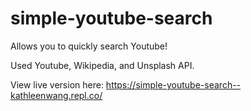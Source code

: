 # simple-youtube-search

Allows you to quickly search Youtube! 

Used Youtube, Wikipedia, and Unsplash API. 


View live version here: https://simple-youtube-search--kathleenwang.repl.co/


